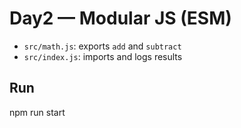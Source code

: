 # Day2 — Modular JS (ESM)

- `src/math.js`: exports `add` and `subtract`
- `src/index.js`: imports and logs results

## Run
npm run start
